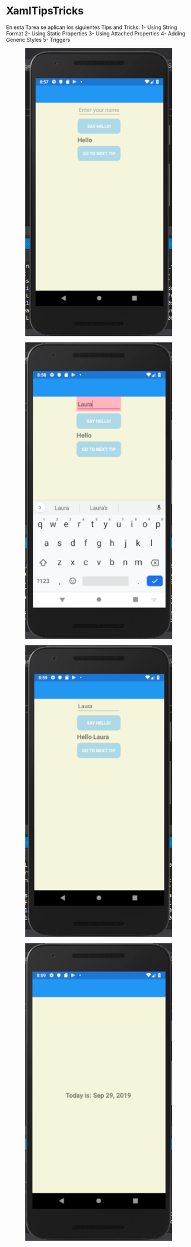 # XamlTipsTricks

En esta Tarea se aplican los siguientes Tips and Tricks:
1- Using String Format
2- Using Static Properties
3- Using Attached Properties
4- Adding Generic Styles
5- Triggers

<p align="center">
<img  width="400" src="./XamTips/Images/Capture1.PNG"/>
</p>

<p align="center">
<img  width="400" src="./XamTips/Images/Capture2.PNG"/>
</p>

<p align="center">
<img  width="400" src="./XamTips/Images/Capture4.PNG"/>
</p>

<p align="center">
<img  width="400" src="./XamTips/Images/Capture5.PNG"/>
</p>
